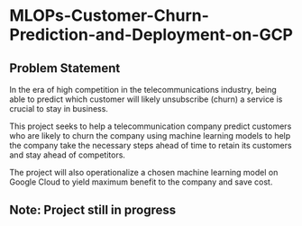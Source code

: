 # MLOPs-Customer-Churn-Prediction-and-Deployment-on-GCP
## Problem Statement
In the era of high competition in the telecommunications industry, being able to predict which customer will likely unsubscribe (churn) a service is crucial to stay in business. 

This project seeks to help a telecommunication company predict customers who are likely to churn the company using machine learning models to help the company take the necessary steps ahead of time to retain its customers and stay ahead of competitors. 

The project will also operationalize a chosen machine learning model on Google Cloud to yield maximum benefit to the company and save cost.
## Note: Project still in progress
